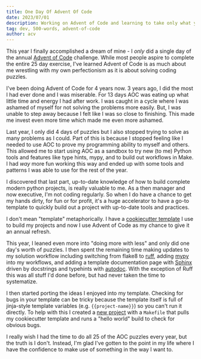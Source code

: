 ```yaml
---
title: One Day Of Advent Of Code
date: 2023/07/01
description: Working on Advent of Code and learning to take only what you need from something
tag: dev, 500-words, advent-of-code
author: acv
---
```


This year I finally accomplished a dream of mine - I _only_ did a single day of the annual [Advent of Code](https://adventofcode.com/) challenge.
While most people aspire to complete the entire 25 day exercise, I've learned Advent of Code is as much about me wrestling with my own perfectionism as it is about solving coding puzzles.

I've been doing Advent of Code for 4 years now.
3 years ago, I did the most I had ever done and I was miserable.
For 13 days AOC was eating up what little time and energy I had after work.
I was caught in a cycle where I was ashamed of myself for not solving the problems more easily.
But, I was unable to step away because I felt like I was so close to finishing. This made me invest even more time which made me even more ashamed.

Last year, I only did 4 days of puzzles but I also stopped trying to solve as many problems as I could.
Part of this is because I stopped feeling like I needed to use AOC to prove my programming ability to myself and others.
This allowed me to start using AOC as a sandbox to try new (to me) Python tools and features like type hints, mypy, and to build out workflows in Make.
I had _way_ more fun working this way and ended up with some tools and patterns I was able to use for the rest of the year.

I discovered that last part, up-to-date knowledge of how to build complete modern python projects, is really valuable to me.
As a then manager and now executive, I'm not coding regularly.
So when I do have a chance to get my hands dirty, for fun or for profit, it's a huge accelerator to have a go-to template to quickly build out a project with up-to-date tools and practices.

I don't mean "template" metaphorically.
I have a [cookiecutter template](https://github.com/acviana/python-project-template/) I use to build my projects and now I use Advent of Code as my chance to give it an annual refresh.

This year, I leaned even more into "doing more with less" and only did one day's worth of puzzles.
I then spent the remaining time making updates to my solution workflow including switching from flake8 to [ruff](https://github.com/charliermarsh/ruff), adding [mypy](https://mypy-lang.org/) into my workflows, and adding a template documentation page with [Sphinx](https://www.sphinx-doc.org/en/master/) driven by docstrings and typehints with [autodoc](https://www.sphinx-doc.org/en/master/usage/extensions/autodoc.html).
With the exception of Ruff this was all stuff I'd done before, but had never taken the time to systematize.

I then started porting the ideas I enjoyed into my template.
Checking for bugs in your template can be tricky because the template itself is full of jinja-style template variables (e.g. `{{project-name}}`) so you can't run it directly.
To help with this I created a [new project](https://github.com/acviana/python-project-template-testing) with a `Makefile` that pulls my cookiecutter template and runs a "hello world" build to check for obvious bugs.

I really wish I had the time to do all 25 of the AOC puzzles every year, but the truth is I don't. Instead, I'm glad I've gotten to the point in my life where I have the confidence to make use of something in the way I want to.
